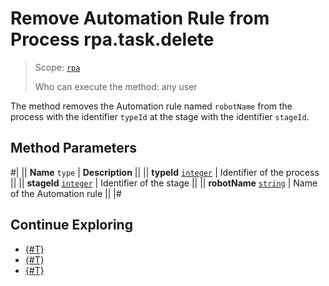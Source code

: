 # Remove Automation Rule from Process rpa.task.delete

> Scope: [`rpa`](../../../scopes/permissions.md)
>
> Who can execute the method: any user

The method removes the Automation rule named `robotName` from the process with the identifier `typeId` at the stage with the identifier `stageId`.

## Method Parameters

#|
|| **Name**
`type` | **Description** ||
|| **typeId** 
[`integer`](../../../data-types.md) | Identifier of the process ||
|| **stageId** 
[`integer`](../../../data-types.md) | Identifier of the stage ||
|| **robotName** 
[`string`](../../../data-types.md) | Name of the Automation rule ||
|#

## Continue Exploring 

- [{#T}](./index.md)
- [{#T}](./rpa-task-add-user.md)
- [{#T}](./rpa-task-do.md)